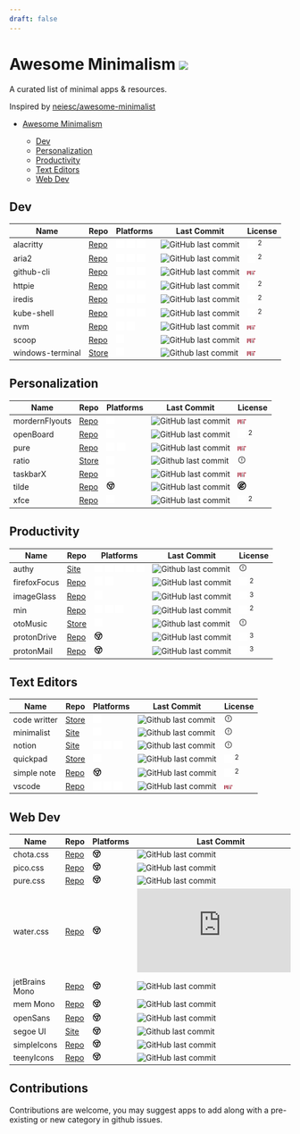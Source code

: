 ```yaml
---
draft: false
---
```


# Awesome Minimalism <img style="display: inline-block;" src="https://awesome.re/badge-flat.svg">

A curated list of minimal apps & resources.

Inspired by [neiesc/awesome-minimalist](https://github.com/neiesc/awesome-minimalist#awesome-minimalist-frameworks-)

- [Awesome Minimalism](#awesome-minimalism-)

  - [Dev](#dev)
  - [Personalization](#personalization)
  - [Productivity](#productivity)
  - [Text Editors](#text-editors)
  - [Web Dev](#web-dev)

## Dev

| Name              | Repo                                                   | Platforms                                                                                                                                             | Last Commit                                                                                                    | License                                                        |
|------------------ |------------------------------------------------------- |------------------------------------------------------------------------------------------------------------------------------------------------------ |--------------------------------------------------------------------------------------------------------------- |--------------------------------------------------------------- |
| alacritty         | [Repo](https://github.com/alacritty/alacritty)         | <img style="margin:0;display: inline-block;border-radius:0" src="/icons/platforms/windows.svg" width="15"> <img style="margin:0;display: inline-block;border-radius:0" src="/icons/platforms/apple.svg" width="15"> <img style="margin:0;display: inline-block;border-radius:0" src="/icons/platforms/linux.svg" width="15">  | ![GitHub last commit](https://img.shields.io/github/last-commit/alacritty/alacritty?style=flat-square)         | <img style="margin:0;display: inline-block;border-radius:0" src="/icons/license/apache.svg" width="15"> <sup>2</sup>   |
| aria2             | [Repo](https://github.com/aria2/aria2)                 | <img style="margin:0;display: inline-block;border-radius:0" src="/icons/platforms/windows.svg" width="15"> <img style="margin:0;display: inline-block;border-radius:0" src="/icons/platforms/apple.svg" width="15"> <img style="margin:0;display: inline-block;border-radius:0" src="/icons/platforms/linux.svg" width="15">  | ![GitHub last commit](https://img.shields.io/github/last-commit/aria2/aria2?style=flat-square)                 | <img style="margin:0;display: inline-block;border-radius:0" src="/icons/license/gpl.svg" width="15"> <sup>2</sup>      |
| github-cli        | [Repo](https://github.com/cli/cli)                     | <img style="margin:0;display: inline-block;border-radius:0" src="/icons/platforms/windows.svg" width="15"> <img style="margin:0;display: inline-block;border-radius:0" src="/icons/platforms/apple.svg" width="15"> <img style="margin:0;display: inline-block;border-radius:0" src="/icons/platforms/linux.svg" width="15">  | ![GitHub last commit](https://img.shields.io/github/last-commit/cli/cli?style=flat-square)                     | <img style="margin:0;display: inline-block;border-radius:0" src="/icons/license/mit.svg" width="15">                   |
| httpie            | [Repo](https://github.com/httpie/httpie)               | <img style="margin:0;display: inline-block;border-radius:0" src="/icons/platforms/windows.svg" width="15"> <img style="margin:0;display: inline-block;border-radius:0" src="/icons/platforms/apple.svg" width="15"> <img style="margin:0;display: inline-block;border-radius:0" src="/icons/platforms/linux.svg" width="15">  | ![GitHub last commit](https://img.shields.io/github/last-commit/httpie/httpie?style=flat-square)               | <img style="margin:0;display: inline-block;border-radius:0" src="/icons/license/freebsd.svg" width="15"> <sup>2</sup>  |
| iredis            | [Repo](https://github.com/laixintao/iredis)            | <img style="margin:0;display: inline-block;border-radius:0" src="/icons/platforms/windows.svg" width="15"> <img style="margin:0;display: inline-block;border-radius:0" src="/icons/platforms/apple.svg" width="15"> <img style="margin:0;display: inline-block;border-radius:0" src="/icons/platforms/linux.svg" width="15">  | ![GitHub last commit](https://img.shields.io/github/last-commit/laixintao/iredis?style=flat-square)            | <img style="margin:0;display: inline-block;border-radius:0" src="/icons/license/freebsd.svg" width="15"> <sup>2</sup>  |
| kube-shell        | [Repo](https://github.com/cloudnativelabs/kube-shell)  | <img style="margin:0;display: inline-block;border-radius:0" src="/icons/platforms/windows.svg" width="15"> <img style="margin:0;display: inline-block;border-radius:0" src="/icons/platforms/apple.svg" width="15"> <img style="margin:0;display: inline-block;border-radius:0" src="/icons/platforms/linux.svg" width="15">  | ![GitHub last commit](https://img.shields.io/github/last-commit/cloudnativelabs/kube-shell?style=flat-square)  | <img style="margin:0;display: inline-block;border-radius:0" src="/icons/license/apache.svg" width="15"> <sup>2</sup>   |
| nvm               | [Repo](https://github.com/nvm-sh/nvm)                  | <img style="margin:0;display: inline-block;border-radius:0" src="/icons/platforms/apple.svg" width="15"> <img style="margin:0;display: inline-block;border-radius:0" src="/icons/platforms/linux.svg" width="15">                                                     | ![GitHub last commit](https://img.shields.io/github/last-commit/nvm-sh/nvm?style=flat-square)                  | <img style="margin:0;display: inline-block;border-radius:0" src="/icons/license/mit.svg" width="15">                   |
| scoop             | [Repo](https://github.com/ScoopInstaller/Scoop/)       | <img style="margin:0;display: inline-block;border-radius:0" src="/icons/platforms/windows.svg" width="15">                                                                                                    | ![GitHub last commit](https://img.shields.io/github/last-commit/ScoopInstaller/Scoop?style=flat-square)        | <img style="margin:0;display: inline-block;border-radius:0" src="/icons/license/mit.svg" width="15">                   |
| windows-terminal  | [Store](https://is.gd/HAXFZL)                          | <img style="margin:0;display: inline-block;border-radius:0" src="/icons/platforms/windows.svg" width="15">                                                                                                    | ![Github last commit](https://img.shields.io/github/last-commit/Microsoft/Terminal?style=flat-square)          | <img style="margin:0;display: inline-block;border-radius:0" src="/icons/license/mit.svg" width="15">                   |

## Personalization

| Name            | Repo                                                                 | Platforms                                                                                                                                             | Last Commit                                                                                                               | License                                                    |
|---------------- |--------------------------------------------------------------------- |------------------------------------------------------------------------------------------------------------------------------------------------------ |-------------------------------------------------------------------------------------------------------------------------- |----------------------------------------------------------- |
| mordernFlyouts  | [Repo](https://github.com/ModernFlyouts-Community/ModernFlyouts)     | <img style="margin:0;display: inline-block;border-radius:0" src="/icons/platforms/windows.svg" width="15">                                                                                                    | ![GitHub last commit](https://img.shields.io/github/last-commit/ModernFlyouts-Community/ModernFlyouts?style=flat-square)  | <img style="margin:0;display: inline-block;border-radius:0" src="/icons/license/mit.svg" width="15">               |
| openBoard       | [Repo](https://github.com/openboard-team/openboard)                  | <img style="margin:0;display: inline-block;border-radius:0" src="/icons/platforms/android.svg" width="15">                                                                                                    | ![GitHub last commit](https://img.shields.io/github/last-commit/openboard-team/openboard?style=flat-square)               | <img style="margin:0;display: inline-block;border-radius:0" src="/icons/license/gpl.svg" width="15"> <sup>2</sup>  |
| pure            | [Repo](https://github.com/sindresorhus/pure)                         | <img style="margin:0;display: inline-block;border-radius:0" src="/icons/platforms/apple.svg" width="15"> <img style="margin:0;display: inline-block;border-radius:0" src="/icons/platforms/linux.svg" width="15">                                                     | ![GitHub last commit](https://img.shields.io/github/last-commit/sindresorhus/pure?style=flat-square)                      | <img style="margin:0;display: inline-block;border-radius:0" src="/icons/license/mit.svg" width="15">               |
| ratio           | [Store](https://play.google.com/store/apps/details?id=com.bllocosn)  | <img style="margin:0;display: inline-block;border-radius:0" src="/icons/platforms/android.svg" width="15">                                                                                                    | ![Github last commit](https://img.shields.io/badge/last%20commit-N%2FA-yellow?style=flat-square)                          | <img style="margin:0;display: inline-block;border-radius:0" src="/icons/license/none.svg" width="15">              |
| taskbarX        | [Repo](https://github.com/ChrisAnd1998/TaskbarX)                     | <img style="margin:0;display: inline-block;border-radius:0" src="/icons/platforms/windows.svg" width="15">                                                                                                    | ![GitHub last commit](https://img.shields.io/github/last-commit/ChrisAnd1998/TaskbarX?style=flat-square)                  | <img style="margin:0;display: inline-block;border-radius:0" src="/icons/license/mit.svg" width="15">               |
| tilde           | [Repo](https://github.com/xvvvyz/tilde)                              | <img style="margin:0;display: inline-block;border-radius:0" src="/icons/platforms/chrome.svg" width="15">  | ![GitHub last commit](https://img.shields.io/github/last-commit/xvvvyz/tilde?style=flat-square)                           | <img style="margin:0;display: inline-block;border-radius:0" src="/icons/license/unlicense.svg" width="15">         |
| xfce            | [Repo](https://github.com/xfce-mirror/xfwm4)                         | <img style="margin:0;display: inline-block;border-radius:0" src="/icons/platforms/linux.svg" width="15">                                                                                                      | ![GitHub last commit](https://img.shields.io/github/last-commit/xfce-mirror/xfwm4?style=flat-square)                      | <img style="margin:0;display: inline-block;border-radius:0" src="/icons/license/gpl.svg" width="15"> <sup>2</sup>  |

## Productivity

| Name          | Repo                                                                                            | Platforms                                                                                                                                                                                                                                               | Last Commit                                                                                                      | License                                                        |
|-------------- |------------------------------------------------------------------------------------------------ |-------------------------------------------------------------------------------------------------------------------------------------------------------------------------------------------------------------------------------------------------------- |----------------------------------------------------------------------------------------------------------------- |--------------------------------------------------------------- |
| authy         | [Site](https://authy.com/download/)                                                             | <img style="margin:0;display: inline-block;border-radius:0" src="/icons/platforms/android.svg" width="15"> <img style="margin:0;display: inline-block;border-radius:0" src="/icons/platforms/ios.svg" width="15"> <img style="margin:0;display: inline-block;border-radius:0" src="/icons/platforms/windows.svg" width="15"> <img style="margin:0;display: inline-block;border-radius:0" src="/icons/platforms/apple.svg" width="15"> <img style="margin:0;display: inline-block;border-radius:0" src="/icons/platforms/linux.svg" width="15">  | ![Github last commit](https://img.shields.io/badge/last%20commit-N%2FA-yellow?style=flat-square)                 | <img style="margin:0;display: inline-block;border-radius:0" src="/icons/license/none.svg" width="15">                  |
| firefoxFocus  | [Repo](https://github.com/mozilla-mobile/focus-android)                                         | <img style="margin:0;display: inline-block;border-radius:0" src="/icons/platforms/android.svg" width="15"> <img style="margin:0;display: inline-block;border-radius:0" src="/icons/platforms/ios.svg" width="15">                                                                                                                                                       | ![GitHub last commit](https://img.shields.io/github/last-commit/mozilla-mobile/focus-android?style=flat-square)  | <img style="margin:0;display: inline-block;border-radius:0" src="/icons/license/mozilla.svg" width="15"> <sup>2</sup>  |
| imageGlass    | [Repo](https://github.com/d2phap/ImageGlass#imageglass---a-lightweight-versatile-image-viewer)  | <img style="margin:0;display: inline-block;border-radius:0" src="/icons/platforms/windows.svg" width="15">                                                                                                                                                                                                      | ![GitHub last commit](https://img.shields.io/github/last-commit/d2phap/ImageGlass?style=flat-square)             | <img style="margin:0;display: inline-block;border-radius:0" src="/icons/license/gpl.svg" width="15"> <sup>3</sup>      |
| min           | [Repo](https://github.com/minbrowser/min)                                                       | <img style="margin:0;display: inline-block;border-radius:0" src="/icons/platforms/windows.svg" width="15"> <img style="margin:0;display: inline-block;border-radius:0" src="/icons/platforms/apple.svg" width="15"> <img style="margin:0;display: inline-block;border-radius:0" src="/icons/platforms/linux.svg" width="15">                                                                                                    | ![GitHub last commit](https://img.shields.io/github/last-commit/minbrowser/min?style=flat-square)                | <img style="margin:0;display: inline-block;border-radius:0" src="/icons/license/apache.svg" width="15"> <sup>2</sup>   |
| otoMusic      | [Store](https://play.google.com/store/apps/details?id=com.piyush.music)                         | <img style="margin:0;display: inline-block;border-radius:0" src="/icons/platforms/android.svg" width="15">                                                                                                                                                                                                      | ![Github last commit](https://img.shields.io/badge/last%20commit-N%2FA-yellow?style=flat-square)                 | <img style="margin:0;display: inline-block;border-radius:0" src="/icons/license/none.svg" width="15">                  |
| protonDrive   | [Repo](https://github.com/ProtonMail/WebClients/tree/main/applications/drive)                   |<img style="margin:0;display: inline-block;border-radius:0" src="/icons/platforms/chrome.svg" width="15">  | ![GitHub last commit](https://img.shields.io/github/last-commit/Protonmail/WebClients?style=flat-square)         | <img style="margin:0;display: inline-block;border-radius:0" src="/icons/license/gpl.svg" width="15"> <sup>3</sup>      |
| protonMail    | [Repo](https://github.com/ProtonMail/WebClients/tree/main/applications/mail)                    | <img style="margin:0;display: inline-block;border-radius:0" src="/icons/platforms/chrome.svg" width="15">  | ![GitHub last commit](https://img.shields.io/github/last-commit/Protonmail/WebClients?style=flat-square)         | <img style="margin:0;display: inline-block;border-radius:0" src="/icons/license/gpl.svg" width="15"> <sup>3</sup>      |

## Text Editors

| Name          | Repo                                                                                        | Platforms                                                                                                                                             | Last Commit                                                                                                        | License                                                    |
|-------------- |-------------------------------------------------------------------------------------------- |------------------------------------------------------------------------------------------------------------------------------------------------------ |------------------------------------------------------------------------------------------------------------------- |----------------------------------------------------------- |
| code writter  | [Store](https://apps.microsoft.com/store/detail/code-writer/9WZDNCRFHZDT)                   | <img style="margin:0;display: inline-block;border-radius:0" src="/icons/platforms/windows.svg" width="15">                                                                                                    | ![Github last commit](https://img.shields.io/badge/last%20commit-N%2FA-yellow?style=flat-square)                   | <img style="margin:0;display: inline-block;border-radius:0" src="/icons/license/none.svg" width="15">              |
| minimalist    | [Site](https://www.minimalist.app)                                                          | <img style="margin:0;display: inline-block;border-radius:0" src="/icons/platforms/apple.svg" width="15">                                                                                                      | ![Github last commit](https://img.shields.io/badge/last%20commit-N%2FA-yellow?style=flat-square)                   | <img style="margin:0;display: inline-block;border-radius:0" src="/icons/license/none.svg" width="15">              |
| notion        | [Site](https://notion.so)                                                                   | <img style="margin:0;display: inline-block;border-radius:0" src="/icons/platforms/windows.svg" width="15"> <img style="margin:0;display: inline-block;border-radius:0" src="/icons/platforms/apple.svg" width="15"> <img style="margin:0;display: inline-block;border-radius:0" src="/icons/platforms/linux.svg" width="15">  | ![Github last commit](https://img.shields.io/badge/last%20commit-N%2FA-yellow?style=flat-square)                   | <img style="margin:0;display: inline-block;border-radius:0" src="/icons/license/none.svg" width="15">              |
| quickpad      | [Store](https://apps.microsoft.com/store/detail/quick-pad-fluent-notepad-app/9PDLWQHTLSV3)  | <img style="margin:0;display: inline-block;border-radius:0" src="/icons/platforms/windows.svg" width="15">                                                                                                    | ![GitHub last commit](https://img.shields.io/github/last-commit/yaichenbaum/Quick-Pad?style=flat-square)           | <img style="margin:0;display: inline-block;border-radius:0" src="/icons/license/gpl.svg" width="15"> <sup>2</sup>  |
| simple note   | [Repo](https://github.com/Automattic/simplenote-electron)                                   | <img style="margin:0;display: inline-block;border-radius:0" src="/icons/platforms/chrome.svg" width="15">  | ![GitHub last commit](https://img.shields.io/github/last-commit/Automattic/simplenote-electron?style=flat-square)  | <img style="margin:0;display: inline-block;border-radius:0" src="/icons/license/gpl.svg" width="15"> <sup>2</sup>  |
| vscode        | [Repo](https://github.com/microsoft/vscode)                                                 | <img style="margin:0;display: inline-block;border-radius:0" src="/icons/platforms/windows.svg" width="15"> <img style="margin:0;display: inline-block;border-radius:0" src="/icons/platforms/apple.svg" width="15"> <img style="margin:0;display: inline-block;border-radius:0" src="/icons/platforms/linux.svg" width="15">  | ![GitHub last commit](https://img.shields.io/github/last-commit/microsoft/vscode?style=flat-square)                | <img style="margin:0;display: inline-block;border-radius:0" src="/icons/license/mit.svg" width="15">               |

## Web Dev

| Name            | Repo                                                                     | Platforms                                          | Last Commit                                                                                                   | License                                                      |
|---------------- |------------------------------------------------------------------------- |--------------------------------------------------- |-------------------------------------------------------------------------------------------------------------- |------------------------------------------------------------- |
| chota.css       | [Repo](https://github.com/jenil/chota)                                   | <img style="margin:0;display: inline-block;border-radius:0" src="/icons/platforms/chrome.svg" width="15">  | ![GitHub last commit](https://img.shields.io/github/last-commit/jenil/chota?style=flat-square)                | <img style="margin:0;display: inline-block;border-radius:0" src="/icons/license/mit.svg" width="15">                 |
| pico.css        | [Repo](https://github.com/picocss/pico)                                  | <img style="margin:0;display: inline-block;border-radius:0" src="/icons/platforms/chrome.svg" width="15">  | ![GitHub last commit](https://img.shields.io/github/last-commit/picocss/pico?style=flat-square)               | <img style="margin:0;display: inline-block;border-radius:0" src="/icons/license/mit.svg" width="15">                 |
| pure.css        | [Repo](https://github.com/pure-css/pure)                                 | <img style="margin:0;display: inline-block;border-radius:0" src="/icons/platforms/chrome.svg" width="15">  | ![GitHub last commit](https://img.shields.io/github/last-commit/pure-css/pure?style=flat-square)              | <img style="margin:0;display: inline-block;border-radius:0" src="/icons/license/freebsd.svg" width="15">             |
| water.css       | [Repo](https://github.com/kognise/water.css)                             | <img style="margin:0;display: inline-block;border-radius:0" src="/icons/platforms/chrome.svg" width="15">  | ![GitHub last commit](https://img.shields.io/github/last-commit/kognise/water.css?style=flat-square)          | <img style="margin:0;display: inline-block;border-radius:0" src="/icons/license/mit.svg" width="15">                 |
| jetBrains Mono  | [Repo](https://github.com/JetBrains/JetBrainsMono)                       | <img style="margin:0;display: inline-block;border-radius:0" src="/icons/platforms/chrome.svg" width="15">  | ![GitHub last commit](https://img.shields.io/github/last-commit/JetBrains/JetBrainsMono?style=flat-square)    | <img style="margin:0;display: inline-block;border-radius:0" src="/icons/license/ofl.png" width="15"> <sup>1.1</sup>  |
| mem Mono        | [Repo](https://github.com/oidoid/mem)                                    | <img style="margin:0;display: inline-block;border-radius:0" src="/icons/platforms/chrome.svg" width="15">  | ![GitHub last commit](https://img.shields.io/github/last-commit/oidoid/mem?style=flat-square)                 | <img style="margin:0;display: inline-block;border-radius:0" src="/icons/license/gpl.svg" width="15"> <sup>3</sup>    |
| openSans        | [Repo](https://github.com/googlefonts/opensans)                          | <img style="margin:0;display: inline-block;border-radius:0" src="/icons/platforms/chrome.svg" width="15">  | ![GitHub last commit](https://img.shields.io/github/last-commit/googlefonts/opensans?style=flat-square)       | <img style="margin:0;display: inline-block;border-radius:0" src="/icons/license/ofl.png" width="15"> <sup>1.1</sup>  |
| segoe UI        | [Site](https://learn.microsoft.com/en-us/typography/font-list/segoe-ui)  | <img style="margin:0;display: inline-block;border-radius:0" src="/icons/platforms/chrome.svg" width="15">  | ![Github last commit](https://img.shields.io/badge/last%20commit-N%2FA-yellow?style=flat-square)              | <img style="margin:0;display: inline-block;border-radius:0" src="/icons/license/none.svg" width="15">                |
| simpleIcons     | [Repo](https://github.com/simple-icons/simple-icons)                     | <img style="margin:0;display: inline-block;border-radius:0" src="/icons/platforms/chrome.svg" width="15">  | ![GitHub last commit](https://img.shields.io/github/last-commit/simple-icons/simple-icons?style=flat-square)  | <img style="margin:0;display: inline-block;border-radius:0" src="/icons/license/cc.svg" width="15">                 |
| teenyIcons      | [Repo](https://github.com/teenyicons/teenyicons)                         | <img style="margin:0;display: inline-block;border-radius:0" src="/icons/platforms/chrome.svg" width="15">  | ![GitHub last commit](https://img.shields.io/github/last-commit/teenyicons/teenyicons?style=flat-square)      | <img style="margin:0;display: inline-block;border-radius:0" src="/icons/license/mit.svg" width="15">                 |

## Contributions

 Contributions are welcome, you may suggest apps to add along with a pre-existing or new category in github issues.
